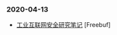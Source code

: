 ### 2020-04-13

* [工业互联网安全研究笔记](https://www.freebuf.com/articles/ics-articles/231508.html) [Freebuf]
